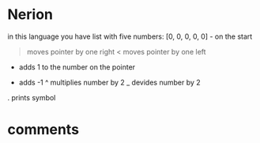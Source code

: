 # Nerion

in this language you have list with five numbers: 
[0, 0, 0, 0, 0] - on the start 

> moves pointer by one right
< moves pointer by one left
+ adds 1 to the number on the pointer 
- adds -1 
^ multiplies number by 2
_ devides number by 2

. prints symbol

# comments 